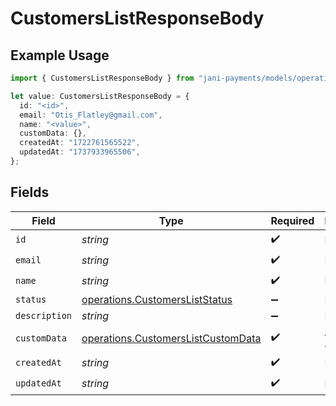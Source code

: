 # CustomersListResponseBody

## Example Usage

```typescript
import { CustomersListResponseBody } from "jani-payments/models/operations";

let value: CustomersListResponseBody = {
  id: "<id>",
  email: "Otis_Flatley@gmail.com",
  name: "<value>",
  customData: {},
  createdAt: "1722761565522",
  updatedAt: "1737933965506",
};
```

## Fields

| Field                                                                                    | Type                                                                                     | Required                                                                                 | Description                                                                              |
| ---------------------------------------------------------------------------------------- | ---------------------------------------------------------------------------------------- | ---------------------------------------------------------------------------------------- | ---------------------------------------------------------------------------------------- |
| `id`                                                                                     | *string*                                                                                 | :heavy_check_mark:                                                                       | N/A                                                                                      |
| `email`                                                                                  | *string*                                                                                 | :heavy_check_mark:                                                                       | N/A                                                                                      |
| `name`                                                                                   | *string*                                                                                 | :heavy_check_mark:                                                                       | N/A                                                                                      |
| `status`                                                                                 | [operations.CustomersListStatus](../../models/operations/customersliststatus.md)         | :heavy_minus_sign:                                                                       | N/A                                                                                      |
| `description`                                                                            | *string*                                                                                 | :heavy_minus_sign:                                                                       | N/A                                                                                      |
| `customData`                                                                             | [operations.CustomersListCustomData](../../models/operations/customerslistcustomdata.md) | :heavy_check_mark:                                                                       | Any valid JSON value                                                                     |
| `createdAt`                                                                              | *string*                                                                                 | :heavy_check_mark:                                                                       | N/A                                                                                      |
| `updatedAt`                                                                              | *string*                                                                                 | :heavy_check_mark:                                                                       | N/A                                                                                      |